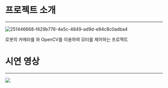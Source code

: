 # 프로젝트 소개
----------------------
![251446668-f429b776-4e5c-4849-ad9d-e94c8c0adba4](https://github.com/addinedu-amr-2th/robo-reop-3/assets/117617384/a47b33db-8e67-4869-9070-062e9dd757f5)



로봇의 카메라를 와 OpenCV를 이용하여 모터를 제어하는 프로젝트


# 시연 영상
---------------------------

<img src = "https://github.com/addinedu-amr-2th/robo-reop-3/assets/117617384/5cf6f584-e6ba-4bc0-9cbd-70448806eba5">


